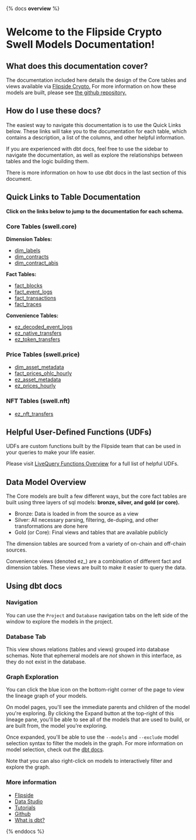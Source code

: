 {% docs __overview__ %}

# Welcome to the Flipside Crypto Swell Models Documentation!

## **What does this documentation cover?**
The documentation included here details the design of the Core tables and views available via [Flipside Crypto.](https://flipsidecrypto.xyz/) For more information on how these models are built, please see [the github repository.](https://github.com/FlipsideCrypto/swell-models)

## **How do I use these docs?**
The easiest way to navigate this documentation is to use the Quick Links below. These links will take you to the documentation for each table, which contains a description, a list of the columns, and other helpful information.

If you are experienced with dbt docs, feel free to use the sidebar to navigate the documentation, as well as explore the relationships between tables and the logic building them.

There is more information on how to use dbt docs in the last section of this document.

## **Quick Links to Table Documentation**

**Click on the links below to jump to the documentation for each schema.**

### Core Tables (swell.core)

**Dimension Tables:**
- [dim_labels](https://flipsidecrypto.github.io/swell-models/#!/model/model.fsc_evm.core__dim_labels)
- [dim_contracts](https://flipsidecrypto.github.io/swell-models/#!/model/model.fsc_evm.core__dim_contracts)
- [dim_contract_abis](https://flipsidecrypto.github.io/swell-models/#!/model/model.fsc_evm.core__dim_contract_abis)

**Fact Tables:**
- [fact_blocks](https://flipsidecrypto.github.io/swell-models/#!/model/model.fsc_evm.core__fact_blocks)
- [fact_event_logs](https://flipsidecrypto.github.io/swell-models/#!/model/model.fsc_evm.core__fact_event_logs)
- [fact_transactions](https://flipsidecrypto.github.io/swell-models/#!/model/model.fsc_evm.core__fact_transactions)
- [fact_traces](https://flipsidecrypto.github.io/swell-models/#!/model/model.fsc_evm.core__fact_traces)

**Convenience Tables:**
- [ez_decoded_event_logs](https://flipsidecrypto.github.io/swell-models/#!/model/model.fsc_evm.core__ez_decoded_event_logs)
- [ez_native_transfers](https://flipsidecrypto.github.io/swell-models/#!/model/model.fsc_evm.core__ez_native_transfers)
- [ez_token_transfers](https://flipsidecrypto.github.io/swell-models/#!/model/model.fsc_evm.core__ez_token_transfers)
  
### Price Tables (swell.price)
- [dim_asset_metadata](https://flipsidecrypto.github.io/swell-models/#!/model/model.fsc_evm.price__dim_asset_metadata)
- [fact_prices_ohlc_hourly](https://flipsidecrypto.github.io/swell-models/#!/model/model.fsc_evm.price__fact_prices_ohlc_hourly)
- [ez_asset_metadata](https://flipsidecrypto.github.io/swell-models/#!/model/model.fsc_evm.price__ez_asset_metadata)
- [ez_prices_hourly](https://flipsidecrypto.github.io/swell-models/#!/model/model.fsc_evm.price__ez_prices_hourly)

### NFT Tables (swell.nft)
- [ez_nft_transfers](https://flipsidecrypto.github.io/swell-models/#!/model/model.fsc_evm.nft__ez_nft_transfers)

## **Helpful User-Defined Functions (UDFs)**

UDFs are custom functions built by the Flipside team that can be used in your queries to make your life easier. 

Please visit [LiveQuery Functions Overview](https://flipsidecrypto.github.io/livequery-models/#!/overview) for a full list of helpful UDFs.

## **Data Model Overview**

The Core models are built a few different ways, but the core fact tables are built using three layers of sql models: **bronze, silver, and gold (or core).**

- Bronze: Data is loaded in from the source as a view
- Silver: All necessary parsing, filtering, de-duping, and other transformations are done here
- Gold (or Core): Final views and tables that are available publicly

The dimension tables are sourced from a variety of on-chain and off-chain sources.

Convenience views (denoted ez_) are a combination of different fact and dimension tables. These views are built to make it easier to query the data.

## **Using dbt docs**
### Navigation

You can use the ```Project``` and ```Database``` navigation tabs on the left side of the window to explore the models in the project.

### Database Tab

This view shows relations (tables and views) grouped into database schemas. Note that ephemeral models are *not* shown in this interface, as they do not exist in the database.

### Graph Exploration

You can click the blue icon on the bottom-right corner of the page to view the lineage graph of your models.

On model pages, you'll see the immediate parents and children of the model you're exploring. By clicking the Expand button at the top-right of this lineage pane, you'll be able to see all of the models that are used to build, or are built from, the model you're exploring.

Once expanded, you'll be able to use the ```--models``` and ```--exclude``` model selection syntax to filter the models in the graph. For more information on model selection, check out the [dbt docs](https://docs.getdbt.com/docs/model-selection-syntax).

Note that you can also right-click on models to interactively filter and explore the graph.


### **More information**
- [Flipside](https://flipsidecrypto.xyz/)
- [Data Studio](https://flipsidecrypto.xyz/studio)
- [Tutorials](https://docs.flipsidecrypto.com/our-data/tutorials)
- [Github](https://github.com/FlipsideCrypto/swell-models)
- [What is dbt?](https://docs.getdbt.com/docs/introduction)

{% enddocs %}